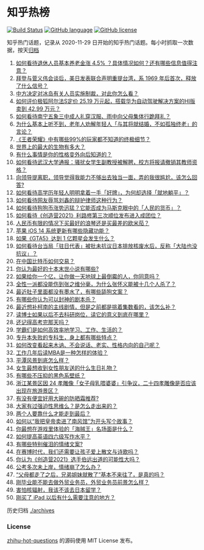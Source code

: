 # 知乎热榜
[![Build Status](https://github.com/ToWeLong/zhihu-hot-questions/workflows/CI/badge.svg)](https://github.com/ToWeLong/zhihu-hot-questions/actions)
[![GitHub language](https://img.shields.io/badge/language-golang-orange.svg)](https://golang.org/)
[![GitHub license](https://img.shields.io/github/license/ToWeLong/zhihu-hot-questions)](https://github.com/ToWeLong/zhihu-hot-questions/blob/main/LICENSE)

知乎热门话题，记录从 2020-11-29 日开始的知乎热门话题。每小时抓取一次数据，按天[归档](./archives)

<!-- BEGIN -->

1. [如何看待退休人员基本养老金涨 4.5% ？具体情况如何？还有哪些信息值得注意？](https://www.zhihu.com/question/454944228)
1. [拜登与菅义伟会谈后，美日发表联合声明重提台湾，系 1969 年后首次，释放了什么信号？](https://www.zhihu.com/question/455060718)
1. [中方决定对冰岛有关人员实施制裁，对此你怎么看？](https://www.zhihu.com/question/455061046)
1. [如何评价极狐阿尔法S定价 25.19 万元起，搭载华为自动驾驶解决方案的HI版卖到 42.99 万元？](https://www.zhihu.com/question/455155064)
1. [如何看待南宁五象三中成人礼穿汉服、雨中向父母集体行跪拜礼？](https://www.zhihu.com/question/454497493)
1. [为什么基本上听不到，老年人劝解年轻人「与其将就结婚，不如孤独终老」的言论？](https://www.zhihu.com/question/454631538)
1. [《王者荣耀》中有哪些99%的玩家都不知道的终极细节？](https://www.zhihu.com/question/377012903)
1. [世界上的最大的生物有多大？](https://www.zhihu.com/question/453485860)
1. [有什么事情是你的性格变外向后知道的？](https://www.zhihu.com/question/338262811)
1. [如何看待武汉大学通报：骚扰女学生副教授被解聘，校方将报请撤销其教师资格？](https://www.zhihu.com/question/454800864)
1. [向领导提离职，领导觉得我能力不够出去独当一面，弄的我很尴尬，该怎么回答?](https://www.zhihu.com/question/452663695)
1. [如何看待高学历年轻人明明拿着一手「好牌」，为何却选择「就地躺平」？](https://www.zhihu.com/question/449956191)
1. [如何看待网友辱骂刘鑫的辩护律师这种行为？](https://www.zhihu.com/question/454881583)
1. [如何看待狗狗币涨势迅猛？它能否成为马斯克眼中的「人民的货币」？](https://www.zhihu.com/question/455097352)
1. [如何看待《创造营2021》利路修第三次顺位发布进入成团位？](https://www.zhihu.com/question/455137216)
1. [人民币有限的情况下买最好的浪琴还是买最差的欧米茄？](https://www.zhihu.com/question/275653093)
1. [苹果 iOS 14 系统更新有哪些隐藏功能？](https://www.zhihu.com/question/421701474)
1. [如果《GTA5》达到 1 亿颗星会发生什么？](https://www.zhihu.com/question/453685478)
1. [如何看待台当局「驻日代表」被批未抗议日本排放核废水后，反称「大陆也没抗议」？](https://www.zhihu.com/question/455045317)
1. [在中国比特币如何交易？](https://www.zhihu.com/question/317680252)
1. [你认为最好的十本末世小说有哪些?](https://www.zhihu.com/question/403545900)
1. [如果给你一个亿，让你做一天地球上最倒霉的人，你同意吗？](https://www.zhihu.com/question/393195089)
1. [全性一派都没能伤到张之维分毫，为什么张怀义能被十几个人杀了？](https://www.zhihu.com/question/455003266)
1. [最近肚子里面都没有墨水了，有哪些舔狗文案？](https://www.zhihu.com/question/442325192)
1. [有哪些你认为可以封神的剧本杀？](https://www.zhihu.com/question/448538675)
1. [最近想补柯南的主线剧情，但是之前都是挑着集数看的，该怎么补？](https://www.zhihu.com/question/46502990)
1. [读博士如果以后不去科研岗位，读它的意义到底在哪里？](https://www.zhihu.com/question/454944295)
1. [还记得高考完那天吗？](https://www.zhihu.com/question/454037120)
1. [学霸们是如何高效率地学习、工作、生活的？](https://www.zhihu.com/question/26560512)
1. [专升本失败的专科生，身上都有哪些特点？](https://www.zhihu.com/question/392467845)
1. [如何改变看起来木讷、不会说话、老实、性格内向的自己呢？](https://www.zhihu.com/question/266384603)
1. [工作几年后读MBA是一种怎样的体验？](https://www.zhihu.com/question/333638016)
1. [平潭风景到底怎么样？](https://www.zhihu.com/question/58063369)
1. [女生最想收到女性朋友送的什么生日礼物？](https://www.zhihu.com/question/21052144)
1. [有哪些不压抑的黑色系壁纸？](https://www.zhihu.com/question/432475589)
1. [浙江某景区因 24 孝雕像「女子母乳喂婆婆」引争议，二十四孝雕像是否应该出现在旅游景区？](https://www.zhihu.com/question/454962670)
1. [有没有便宜好用大碗的防晒霜推荐?](https://www.zhihu.com/question/374455696)
1. [大家有过强迫性思维么？是怎么走出来的？](https://www.zhihu.com/question/400662217)
1. [两个人要靠什么才能走到最后？](https://www.zhihu.com/question/448765873)
1. [如何以“我把皇帝卖进了南风馆”为开头写个故事？](https://www.zhihu.com/question/439186570)
1. [你最想在游戏里体验的「海贼王」名场面是什么？](https://www.zhihu.com/question/454724036)
1. [如何提高英语四六级写作水平？](https://www.zhihu.com/question/20187542)
1. [有哪些特别催泪的情绪文案?](https://www.zhihu.com/question/452940386)
1. [在赛博时代，我们还需要让孩子爱上散文与诗歌吗？](https://www.zhihu.com/question/454215856)
1. [你认为《创造营2021》选手伯远出道的可能性大吗？](https://www.zhihu.com/question/445478825)
1. [公考多次未上岸，情绪崩了怎么办？](https://www.zhihu.com/question/433611989)
1. [“父母都走了之后，兄弟姐妹就散了”基本不来往了，是真的吗？](https://www.zhihu.com/question/368765655)
1. [刚毕业能不能去做外贸业务员，外贸业务员前景怎么样？](https://www.zhihu.com/question/426941200)
1. [害怕核辐射，我该不该去日本留学？](https://www.zhihu.com/question/454152452)
1. [刚买了 iPad 以后有什么需要注意的地方？](https://www.zhihu.com/question/373784504)

<!-- END -->

历史归档 [./archives](./archives)


### License
[zhihu-hot-questions](https://github.com/towelong/zhihu-hot-questions) 的源码使用 MIT License 发布。